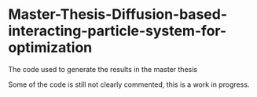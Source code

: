 # Master-Thesis-Diffusion-based-interacting-particle-system-for-optimization
The code used to generate the results in the master thesis 

Some of the code is still not clearly commented, this is a work in progress.
